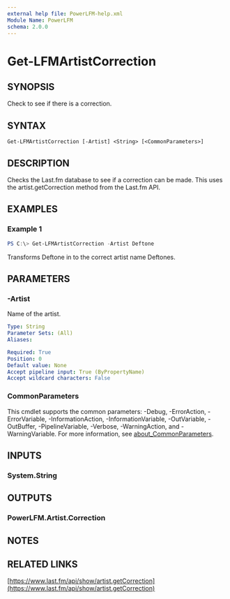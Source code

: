 ```yaml
---
external help file: PowerLFM-help.xml
Module Name: PowerLFM
schema: 2.0.0
---
```


# Get-LFMArtistCorrection

## SYNOPSIS
Check to see if there is a correction.

## SYNTAX

```
Get-LFMArtistCorrection [-Artist] <String> [<CommonParameters>]
```

## DESCRIPTION
Checks the Last.fm database to see if a correction can be made. This uses the artist.getCorrection method from the Last.fm API.

## EXAMPLES

### Example 1
```powershell
PS C:\> Get-LFMArtistCorrection -Artist Deftone
```

Transforms Deftone in to the correct artist name Deftones.

## PARAMETERS

### -Artist
Name of the artist.

```yaml
Type: String
Parameter Sets: (All)
Aliases:

Required: True
Position: 0
Default value: None
Accept pipeline input: True (ByPropertyName)
Accept wildcard characters: False
```

### CommonParameters
This cmdlet supports the common parameters: -Debug, -ErrorAction, -ErrorVariable, -InformationAction, -InformationVariable, -OutVariable, -OutBuffer, -PipelineVariable, -Verbose, -WarningAction, and -WarningVariable. For more information, see [about_CommonParameters](http://go.microsoft.com/fwlink/?LinkID=113216).

## INPUTS

### System.String

## OUTPUTS

### PowerLFM.Artist.Correction

## NOTES

## RELATED LINKS

[https://www.last.fm/api/show/artist.getCorrection](https://www.last.fm/api/show/artist.getCorrection)
